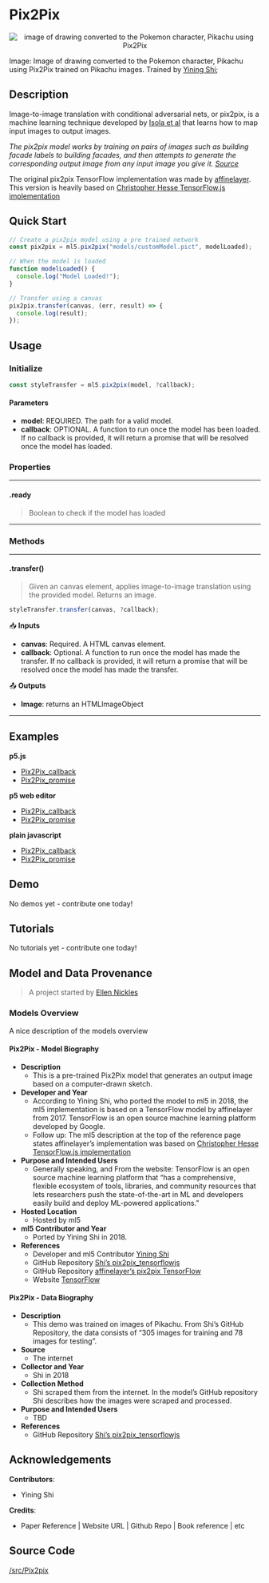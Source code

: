 # Pix2Pix

<center>
    <img style="display:block; max-height:20rem" alt="image of drawing converted to the Pokemon character, Pikachu using Pix2Pix" src="assets/header-pix2pix.png">
</center>

Image: Image of drawing converted to the Pokemon character, Pikachu using Pix2Pix trained on Pikachu images. Trained by [Yining Shi](https://1023.io);

## Description

Image-to-image translation with conditional adversarial nets, or pix2pix, is a machine learning technique developed by
[Isola et al](https://github.com/phillipi/pix2pix) that learns how to map input images to output images.

_The pix2pix model works by training on pairs of images such as building facade labels to building facades, and then attempts to generate the corresponding output image from any input image you give it. [Source](https://affinelayer.com/pixsrv/)_

The original pix2pix TensorFlow implementation was made by [affinelayer](https://github.com/affinelayer/pix2pix-tensorflow).
This version is heavily based on [Christopher Hesse TensorFlow.js implementation](https://github.com/affinelayer/pix2pix-tensorflow/tree/master/server)

## Quick Start

```js
// Create a pix2pix model using a pre trained network
const pix2pix = ml5.pix2pix("models/customModel.pict", modelLoaded);

// When the model is loaded
function modelLoaded() {
  console.log("Model Loaded!");
}

// Transfer using a canvas
pix2pix.transfer(canvas, (err, result) => {
  console.log(result);
});
```

## Usage

### Initialize

```js
const styleTransfer = ml5.pix2pix(model, ?callback);
```

#### Parameters

- **model**: REQUIRED. The path for a valid model.
- **callback**: OPTIONAL. A function to run once the model has been loaded. If no callback is provided, it will return a promise that will be resolved once the model has loaded.

### Properties

---

#### .ready

> Boolean to check if the model has loaded

---

### Methods

---

#### .transfer()

> Given an canvas element, applies image-to-image translation using the provided model. Returns an image.

```js
styleTransfer.transfer(canvas, ?callback);
```

📥 **Inputs**

- **canvas**: Required. A HTML canvas element.
- **callback**: Optional. A function to run once the model has made the transfer. If no callback is provided, it will return a promise that will be resolved once the model has made the transfer.

📤 **Outputs**

- **Image**: returns an HTMLImageObject

---

## Examples

**p5.js**

- [Pix2Pix_callback](https://github.com/ml5js/ml5-library/tree/main/examples/p5js/Pix2Pix/Pix2Pix_callback)
- [Pix2Pix_promise](https://github.com/ml5js/ml5-library/tree/main/examples/p5js/Pix2Pix/Pix2Pix_promise)

**p5 web editor**

- [Pix2Pix_callback](https://editor.p5js.org/ml5/sketches/Pix2Pix_callback)
- [Pix2Pix_promise](https://editor.p5js.org/ml5/sketches/Pix2Pix_promise)

**plain javascript**

- [Pix2Pix_callback](https://github.com/ml5js/ml5-library/tree/main/examples/javascript/Pix2Pix/Pix2Pix_callback)
- [Pix2Pix_promise](https://github.com/ml5js/ml5-library/tree/main/examples/javascript/Pix2Pix/Pix2Pix_promise)

## Demo

No demos yet - contribute one today!

## Tutorials

No tutorials yet - contribute one today!

## Model and Data Provenance

> A project started by [Ellen Nickles](https://github.com/ellennickles/)

### Models Overview

A nice description of the models overview

#### Pix2Pix - Model Biography

- **Description**
  - This is a pre-trained Pix2Pix model that generates an output image based on a computer-drawn sketch.
- **Developer and Year**
  - According to Yining Shi, who ported the model to ml5 in 2018, the ml5 implementation is based on a TensorFlow model by affinelayer from 2017. TensorFlow is an open source machine learning platform developed by Google.
  - Follow up: The ml5 description at the top of the reference page states affinelayer’s implementation was based on [Christopher Hesse TensorFlow.js implementation](https://github.com/affinelayer/pix2pix-tensorflow/tree/master/server)
- **Purpose and Intended Users**
  - Generally speaking, and From the website: TensorFlow is an open source machine learning platform that “has a comprehensive, flexible ecosystem of tools, libraries, and community resources that lets researchers push the state-of-the-art in ML and developers easily build and deploy ML-powered applications.”
- **Hosted Location**
  - Hosted by ml5
- **ml5 Contributor and Year**
  - Ported by Yining Shi in 2018.
- **References**
  - Developer and ml5 Contributor [Yining Shi](https://1023.io/)
  - GitHub Repository [Shi’s pix2pix_tensorflowjs](https://github.com/yining1023/pix2pix_tensorflowjs)
  - GitHub Repository [affinelayer’s pix2pix TensorFlow](https://github.com/affinelayer/pix2pix-tensorflow)
  - Website [TensorFlow](https://www.tensorflow.org/)

#### Pix2Pix - Data Biography

- **Description**
  - This demo was trained on images of Pikachu. From Shi’s GitHub Repository, the data consists of “305 images for training and 78 images for testing”.
- **Source**
  - The internet
- **Collector and Year**
  - Shi in 2018
- **Collection Method**
  - Shi scraped them from the internet. In the model’s GitHub repository Shi describes how the images were scraped and processed.
- **Purpose and Intended Users**
  - TBD
- **References**
  - GitHub Repository [Shi’s pix2pix_tensorflowjs](https://github.com/yining1023/pix2pix_tensorflowjs)

## Acknowledgements

**Contributors**:

- Yining Shi

**Credits**:

- Paper Reference | Website URL | Github Repo | Book reference | etc

## Source Code

[/src/Pix2pix](https://github.com/ml5js/ml5-library/tree/main/src/Pix2pix)
